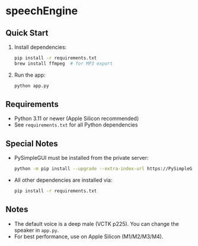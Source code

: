 # speechEngine

## Quick Start

1. Install dependencies:
   ```sh
   pip install -r requirements.txt
   brew install ffmpeg  # for MP3 export
   ```

2. Run the app:
   ```sh
   python app.py
   ```

## Requirements
- Python 3.11 or newer (Apple Silicon recommended)
- See `requirements.txt` for all Python dependencies

## Special Notes
- PySimpleGUI must be installed from the private server:
  ```sh
  python -m pip install --upgrade --extra-index-url https://PySimpleGUI.net/install PySimpleGUI
  ```
- All other dependencies are installed via:
  ```sh
  pip install -r requirements.txt
  ```

## Notes
- The default voice is a deep male (VCTK p225). You can change the speaker in `app.py`.
- For best performance, use on Apple Silicon (M1/M2/M3/M4).